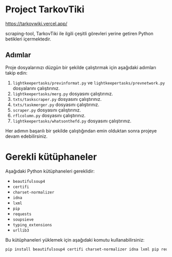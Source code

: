 # Project TarkovTiki
https://tarkovwiki.vercel.app/

scraping-tool, TarkovTiki ile ilgili çeşitli görevleri yerine getiren Python betikleri içermektedir.

## Adımlar

Proje dosyalarınızı düzgün bir şekilde çalıştırmak için aşağıdaki adımları takip edin:

1. `lightkeepertasks/previnformat.py` ve `lightkeepertasks/prevnetwork.py` dosyalarını çalıştırınız.
2. `lightkeepertasks/merg.py` dosyasını çalıştırınız.
3. `txts/taskscraper.py` dosyasını çalıştırınız.
4. `txts/taskmerger.py` dosyasını çalıştırınız.
5. `scraper.py` dosyasını çalıştırınız.
6. `rflcolumn.py` dosyasını çalıştırınız.
7. `lightkeepertasks/whatsonthefd.py` dosyasını çalıştırınız.

Her adımın başarılı bir şekilde çalıştığından emin olduktan sonra projeye devam edebilirsiniz.

# Gerekli kütüphaneler

Aşağıdaki Python kütüphaneleri gereklidir:

- `beautifulsoup4`
- `certifi`
- `charset-normalizer`
- `idna`
- `lxml`
- `pip`
- `requests`
- `soupsieve`
- `typing_extensions`
- `urllib3`

Bu kütüphaneleri yüklemek için aşağıdaki komutu kullanabilirsiniz:

```bash
pip install beautifulsoup4 certifi charset-normalizer idna lxml pip requests soupsieve typing_extensions urllib3
```

